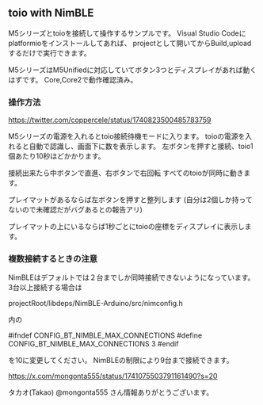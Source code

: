 ## toio with NimBLE

M5シリーズとtoioを接続して操作するサンプルです。
Visual Studio Codeにplatformioをインストールしてあれば、
projectとして開いてからBuild,uploadするだけで実行できます。

M5シリーズはM5Unifiedに対応していてボタン3つとディスプレイがあれば動くはずです。
Core,Core2で動作確認済み。

### 操作方法

https://twitter.com/coppercele/status/1740823500485783759

M5シリーズの電源を入れるとtoio接続待機モードに入ります。
toioの電源を入れると自動で認識し、画面下に数を表示します。
左ボタンを押すと接続、toio1個あたり10秒ほどかかります。

接続出来たら中ボタンで直進、右ボタンで右回転
すべてのtoioが同時に動きます。

プレイマットがあるならば左ボタンを押すと整列します
(自分は2個しか持ってないので未確認だがバグあるとの報告アリ)

プレイマットの上にいるならば1秒ごとにtoioの座標をディスプレイに表示します。

### 複数接続するときの注意

NimBLEはデフォルトでは２台までしか同時接続できないようになっています。
3台以上接続する場合は

projectRoot/libdeps/NimBLE-Arduino/src/nimconfig.h

内の

#ifndef CONFIG_BT_NIMBLE_MAX_CONNECTIONS
#define CONFIG_BT_NIMBLE_MAX_CONNECTIONS 3
#endif

を10に変更してください。
NimBLEの制限により9台まで接続できます。

https://x.com/mongonta555/status/1741075503791161490?s=20

タカオ(Takao) @mongonta555 さん情報ありがとうございます。